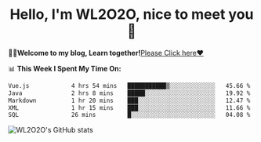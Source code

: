 <h1 align = "center">Hello, I'm WL2O2O, nice to meet you 👋</h1>

🧑‍💻**Welcome to my blog, Learn together!**[Please Click here❤️](https://wl2o2o.github.io)

📊 **This Week I Spent My Time On:**
<!--START_SECTION:waka-->

```txt
Vue.js            4 hrs 54 mins   ███████████▒░░░░░░░░░░░░░   45.66 %
Java              2 hrs 8 mins    █████░░░░░░░░░░░░░░░░░░░░   19.92 %
Markdown          1 hr 20 mins    ███░░░░░░░░░░░░░░░░░░░░░░   12.47 %
XML               1 hr 15 mins    ███░░░░░░░░░░░░░░░░░░░░░░   11.66 %
SQL               26 mins         █░░░░░░░░░░░░░░░░░░░░░░░░   04.08 %
```

<!--END_SECTION:waka-->

![WL2O2O's GitHub stats](https://github-readme-stats.vercel.app/api?username=wl2o2o&show_icons=true)


<!--
**WL2O2O/WL2O2O** is a ✨ _special_ ✨ repository because its `README.md` (this file) appears on your GitHub profile.

Here are some ideas to get you started:

- 🔭 I’m currently working on ...
- 🌱 I’m currently learning ...
- 👯 I’m looking to collaborate on ...
- 🤔 I’m looking for help with ...
- 💬 Ask me about ...
- 📫 How to reach me: ...
- 😄 Pronouns: ...
- ⚡ Fun fact: ...
-->
